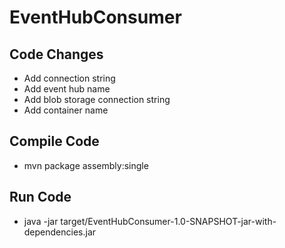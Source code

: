 # EventHubConsumer
## Code Changes
* Add connection string
* Add event hub name
* Add blob storage connection string
* Add container name
## Compile Code
* mvn package assembly:single
## Run Code
* java -jar target/EventHubConsumer-1.0-SNAPSHOT-jar-with-dependencies.jar
